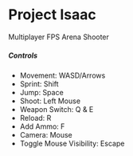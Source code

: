 # Project Isaac

Multiplayer FPS Arena Shooter

##### Controls

 - Movement: WASD/Arrows
 - Sprint: Shift
 - Jump: Space
 - Shoot: Left Mouse
 - Weapon Switch: Q & E
 - Reload: R
 - Add Ammo: F
 - Camera: Mouse
 - Toggle Mouse Visibility: Escape
